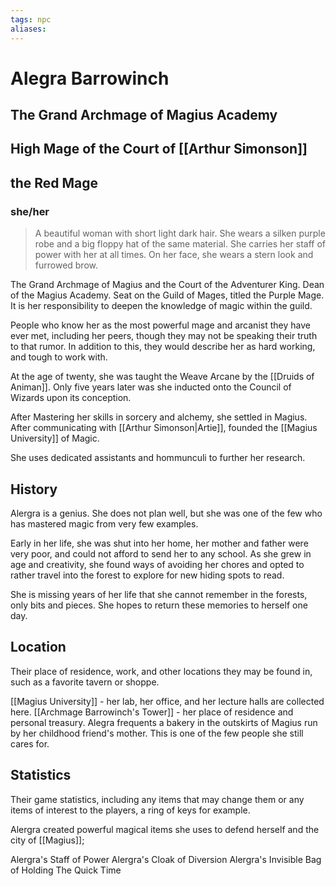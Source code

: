 ```yaml
---
tags: npc
aliases:
---
```

# Alegra Barrowinch
## The Grand Archmage of Magius Academy
## High Mage of the Court of [[Arthur Simonson]]
## the Red Mage
### she/her

> A beautiful woman with short light dark hair. She wears a silken purple robe and a big floppy hat of the same material. She carries her staff of power with her at all times. On her face, she wears a stern look and furrowed brow.

The Grand Archmage of Magius and the Court of the Adventurer King. Dean of the Magius Academy. Seat on the Guild of Mages, titled the Purple Mage. It is her responsibility to deepen the knowledge of magic within the guild.

People who know her as the most powerful mage and arcanist they have ever met, including her peers, though they may not be speaking their truth to that rumor. In addition to this, they would describe her as hard working, and tough to work with.

At the age of twenty, she was taught the Weave Arcane by the [[Druids of Animan]]. Only five years later was she inducted onto the Council of Wizards upon its conception.

After Mastering her skills in sorcery and alchemy, she settled in Magius. After communicating with [[Arthur Simonson|Artie]], founded the [[Magius University]] of Magic.

She uses dedicated assistants and hommunculi to further her research.

## History
Alergra is a genius. She does not plan well, but she was one of the few who has mastered magic from very few examples.

Early in her life, she was shut into her home, her mother and father were very poor, and could not afford to send her to any school. As she grew in age and creativity, she found ways of avoiding her chores and opted to rather travel into the forest to explore for new hiding spots to read. 

She is missing years of her life that she cannot remember in the forests, only bits and pieces. She hopes to return these memories to herself one day.

## Location
Their place of residence, work, and other locations they may be found in, such as a favorite tavern or shoppe.

[[Magius University]] - her lab, her office, and her lecture halls are collected here.
[[Archmage Barrowinch's Tower]] - her place of residence and personal treasury.
Alegra frequents a bakery in the outskirts of Magius run by her childhood friend's mother. This is one of the few people she still cares for.

## Statistics
Their game statistics, including any items that may change them or any items of interest to the players, a ring of keys for example.

Alergra created powerful magical items she uses to defend herself and the city of [[Magius]];

Alergra's Staff of Power
Alergra's Cloak of Diversion
Alergra's Invisible Bag of Holding
The Quick Time
